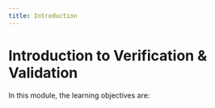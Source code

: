 ```yaml
---
title: Introduction
---
```


# Introduction to Verification & Validation

In this module, the learning objectives are:
